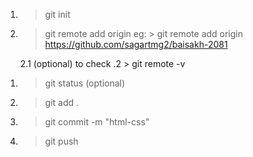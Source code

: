 
<!-- one time setup for a project -->
1. > git init
2. > git remote add origin <github url>
    eg: > git remote add origin https://github.com/sagartmg2/baisakh-2081
    
    2.1 (optional) to check .2
        > git remote -v
    

<!-- for everyday pull push in git -->
1. > git status (optional)
2. > git add .
3. > git commit -m "html-css" 
4. > git push 
